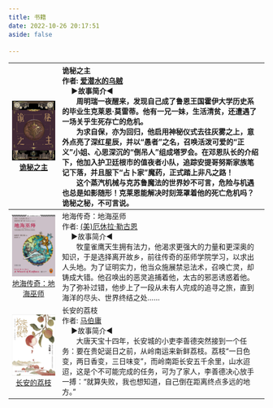 ```yaml
---
title: 书籍
date: 2022-10-26 20:17:51
aside: false

---
```


| <img src="异世之书/诡秘之主.jpg" alt="诡秘之主" style="zoom:33%;" />[诡秘之主](https://book.douban.com/subject/35051813/) | 诡秘之主<br/>作者: [爱潜水的乌贼](https://book.douban.com/search/爱潜水的乌贼)<br/>     ▶故事简介◀<br/>  周明瑞一夜醒来，发现自己成了鲁恩王国霍伊大学历史系的毕业生克莱恩·莫雷蒂。他有一兄一妹，生活清贫，还遭遇了一场关乎生死存亡的危机。<br/>  为求自保，亦为回归，他启用神秘仪式去往灰雾之上，意外点亮了深红星辰，并以“愚者”之名，召唤活泼可爱的“正义”小姐、心思深沉的“倒吊人”组成塔罗会。在邓恩队长的介绍下，他加入护卫廷根市的值夜者小队，追踪安提哥努斯家族笔记下落，并且服下“占卜家”魔药，正式踏上非凡之路！<br/>  这个蒸汽机械与克苏鲁魔法的世界妙不可言，危险与机遇也总是如影随形！克莱恩能解决时刻笼罩着他的死亡危机吗？诡秘之秘，不可言说。 |
| :----------------------------------------------------------: | :----------------------------------------------------------- |
| <img src="异世之书/地海巫师.jpg" alt="地海巫师" style="zoom:33%;" />[地海传奇：地海巫师](https://book.douban.com/subject/24882304/) | 地海传奇：地海巫师<br/>作者: [(美)厄休拉·勒古恩](https://book.douban.com/search/厄休拉·勒古恩)<br/>     ▶故事简介◀<br/>  牧童雀鹰天生拥有法力，他渴求更强大的力量和更深奥的知识，于是选择离开故乡，前往传奇的巫师学院学习，以求出人头地。为了证明实力，他当众施展禁忌法术，召唤亡灵，却铸成大错。他召唤出的恶灵追捕着他，太古的邪恶诱惑着他。为了弥补过错，他步上了一段从未有人完成的追寻之旅，直到海洋的尽头、世界终结之处…… |
| <img src="异世之书/长安的荔枝.jpg" alt="地海巫师" style="zoom:33%;" />[长安的荔枝](https://book.douban.com/subject/36104107/) | 长安的荔枝<br/>作者: [马伯庸](https://book.douban.com/author/4577534)<br/>     ▶故事简介◀<br/>  大唐天宝十四年，长安城的小吏李善德突然接到一个任务：要在贵妃诞日之前，从岭南运来新鲜荔枝。荔枝“一日色变，两日香变，三日味变”，而岭南距长安五千余里，山水迢迢，这是个不可能完成的任务，可为了家人，李善德决心放手一搏：“就算失败，我也想知道，自己倒在距离终点多远的地方。” |